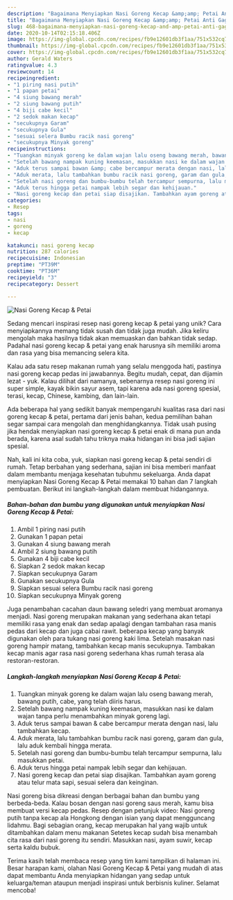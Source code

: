 ```yaml
---
description: "Bagaimana Menyiapkan Nasi Goreng Kecap &amp;amp; Petai Anti Gagal"
title: "Bagaimana Menyiapkan Nasi Goreng Kecap &amp;amp; Petai Anti Gagal"
slug: 468-bagaimana-menyiapkan-nasi-goreng-kecap-and-amp-petai-anti-gagal
date: 2020-10-14T02:15:18.406Z
image: https://img-global.cpcdn.com/recipes/fb9e12601db3f1aa/751x532cq70/nasi-goreng-kecap-petai-foto-resep-utama.jpg
thumbnail: https://img-global.cpcdn.com/recipes/fb9e12601db3f1aa/751x532cq70/nasi-goreng-kecap-petai-foto-resep-utama.jpg
cover: https://img-global.cpcdn.com/recipes/fb9e12601db3f1aa/751x532cq70/nasi-goreng-kecap-petai-foto-resep-utama.jpg
author: Gerald Waters
ratingvalue: 4.3
reviewcount: 14
recipeingredient:
- "1 piring nasi putih"
- "1 papan petai"
- "4 siung bawang merah"
- "2 siung bawang putih"
- "4 biji cabe kecil"
- "2 sedok makan kecap"
- "secukupnya Garam"
- "secukupnya Gula"
- "sesuai selera Bumbu racik nasi goreng"
- "secukupnya Minyak goreng"
recipeinstructions:
- "Tuangkan minyak goreng ke dalam wajan lalu oseng bawang merah, bawang putih, cabe, yang telah diiris harus."
- "Setelah bawang nampak kuning keemasan, masukkan nasi ke dalam wajan tanpa perlu menambahkan minyak goreng lagi."
- "Aduk terus sampai bawan &amp; cabe bercampur merata dengan nasi, lalu tambahkan kecap."
- "Aduk merata, lalu tambahkan bumbu racik nasi goreng, garam dan gula, lalu aduk kembali hingga merata."
- "Setelah nasi goreng dan bumbu-bumbu telah tercampur sempurna, lalu masukkan petai."
- "Aduk terus hingga petai nampak lebih segar dan kehijauan."
- "Nasi goreng kecap dan petai siap disajikan. Tambahkan ayam goreng atau telur mata sapi, sesuai selera dan keinginan."
categories:
- Resep
tags:
- nasi
- goreng
- kecap

katakunci: nasi goreng kecap 
nutrition: 287 calories
recipecuisine: Indonesian
preptime: "PT39M"
cooktime: "PT36M"
recipeyield: "3"
recipecategory: Dessert

---
```



![Nasi Goreng Kecap &amp; Petai](https://img-global.cpcdn.com/recipes/fb9e12601db3f1aa/751x532cq70/nasi-goreng-kecap-petai-foto-resep-utama.jpg)

Sedang mencari inspirasi resep nasi goreng kecap &amp; petai yang unik? Cara menyiapkannya memang tidak susah dan tidak juga mudah. Jika keliru mengolah maka hasilnya tidak akan memuaskan dan bahkan tidak sedap. Padahal nasi goreng kecap &amp; petai yang enak harusnya sih memiliki aroma dan rasa yang bisa memancing selera kita.

Kalau ada satu resep makanan rumah yang selalu menggoda hati, pastinya nasi goreng kecap pedas ini jawabannya. Begitu mudah, cepat, dan dijamin lezat - yuk. Kalau dilihat dari namanya, sebenarnya resep nasi goreng ini super simple, kayak bikin sayur asem, tapi karena ada nasi goreng spesial, terasi, kecap, Chinese, kambing, dan lain-lain.

Ada beberapa hal yang sedikit banyak mempengaruhi kualitas rasa dari nasi goreng kecap &amp; petai, pertama dari jenis bahan, kedua pemilihan bahan segar sampai cara mengolah dan menghidangkannya. Tidak usah pusing jika hendak menyiapkan nasi goreng kecap &amp; petai enak di mana pun anda berada, karena asal sudah tahu triknya maka hidangan ini bisa jadi sajian spesial.


Nah, kali ini kita coba, yuk, siapkan nasi goreng kecap &amp; petai sendiri di rumah. Tetap berbahan yang sederhana, sajian ini bisa memberi manfaat dalam membantu menjaga kesehatan tubuhmu sekeluarga. Anda dapat menyiapkan Nasi Goreng Kecap &amp; Petai memakai 10 bahan dan 7 langkah pembuatan. Berikut ini langkah-langkah dalam membuat hidangannya.

<!--inarticleads1-->

##### Bahan-bahan dan bumbu yang digunakan untuk menyiapkan Nasi Goreng Kecap &amp; Petai:

1. Ambil 1 piring nasi putih
1. Gunakan 1 papan petai
1. Gunakan 4 siung bawang merah
1. Ambil 2 siung bawang putih
1. Gunakan 4 biji cabe kecil
1. Siapkan 2 sedok makan kecap
1. Siapkan secukupnya Garam
1. Gunakan secukupnya Gula
1. Siapkan sesuai selera Bumbu racik nasi goreng
1. Siapkan secukupnya Minyak goreng


Juga penambahan cacahan daun bawang seledri yang membuat aromanya menjadi. Nasi goreng merupakan makanan yang sederhana akan tetapi memiliki rasa yang enak dan sedap apalagi dengan tambahan rasa manis pedas dari kecap dan juga cabai rawit. beberapa kecap yang banyak digunakan oleh para tukang nasi goreng kaki lima. Setelah masakan nasi goreng hampir matang, tambahkan kecap manis secukupnya. Tambakan kecap manis agar rasa nasi goreng sederhana khas rumah terasa ala restoran-restoran. 

<!--inarticleads2-->

##### Langkah-langkah menyiapkan Nasi Goreng Kecap &amp; Petai:

1. Tuangkan minyak goreng ke dalam wajan lalu oseng bawang merah, bawang putih, cabe, yang telah diiris harus.
1. Setelah bawang nampak kuning keemasan, masukkan nasi ke dalam wajan tanpa perlu menambahkan minyak goreng lagi.
1. Aduk terus sampai bawan &amp; cabe bercampur merata dengan nasi, lalu tambahkan kecap.
1. Aduk merata, lalu tambahkan bumbu racik nasi goreng, garam dan gula, lalu aduk kembali hingga merata.
1. Setelah nasi goreng dan bumbu-bumbu telah tercampur sempurna, lalu masukkan petai.
1. Aduk terus hingga petai nampak lebih segar dan kehijauan.
1. Nasi goreng kecap dan petai siap disajikan. Tambahkan ayam goreng atau telur mata sapi, sesuai selera dan keinginan.


Nasi goreng bisa dikreasi dengan berbagai bahan dan bumbu yang berbeda-beda. Kalau bosan dengan nasi goreng saus merah, kamu bisa membuat versi kecap pedas. Resep dengan petunjuk video: Nasi goreng putih tanpa kecap ala Hongkong dengan isian yang dapat mengguncang lidahmu. Bagi sebagian orang, kecap merupakan hal yang wajib untuk ditambahkan dalam menu makanan Setetes kecap sudah bisa menambah cita rasa dari nasi goreng itu sendiri. Masukkan nasi, ayam suwir, kecap serta kaldu bubuk. 

Terima kasih telah membaca resep yang tim kami tampilkan di halaman ini. Besar harapan kami, olahan Nasi Goreng Kecap &amp; Petai yang mudah di atas dapat membantu Anda menyiapkan hidangan yang sedap untuk keluarga/teman ataupun menjadi inspirasi untuk berbisnis kuliner. Selamat mencoba!
